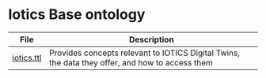# Iotics Base ontology

| File | Description |
| --- | --- |
| [iotics.ttl](iotics.ttl) | Provides concepts relevant to IOTICS Digital Twins, the data they offer, and how to access them |

